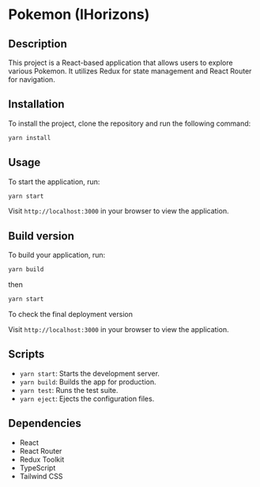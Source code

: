 # Pokemon (IHorizons)

## Description
This project is a React-based application that allows users to explore various Pokemon. It utilizes Redux for state management and React Router for navigation.

## Installation
To install the project, clone the repository and run the following command:

```bash
yarn install
```

## Usage
To start the application, run:

```bash
yarn start
```
Visit `http://localhost:3000` in your browser to view the application.

## Build version
To build your application, run:

```bash
yarn build
```

then

```bash
yarn start
```

To check the final deployment version

Visit `http://localhost:3000` in your browser to view the application.

## Scripts
- `yarn start`: Starts the development server.
- `yarn build`: Builds the app for production.
- `yarn test`: Runs the test suite.
- `yarn eject`: Ejects the configuration files.

## Dependencies
- React
- React Router
- Redux Toolkit
- TypeScript
- Tailwind CSS

